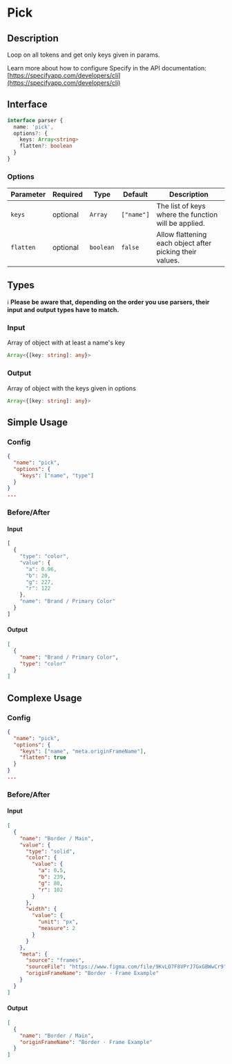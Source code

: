 # Pick

## Description

Loop on all tokens and get only keys given in params.

Learn more about how to configure Specify in the API documentation: [https://specifyapp.com/developers/cli](https://specifyapp.com/developers/cli)

## Interface 
```ts
interface parser {
  name: 'pick',
  options?: {
    keys: Array<string>
    flatten?: boolean
  }
}
```
### Options

| Parameter              | Required   | Type      | Default    | Description                                             |
| ---------------------- | ---------- | --------- | ---------- | ------------------------------------------------------- |
| `keys`                 | optional   | `Array`   | `["name"]` | The list of keys where the function will be applied.    |
| `flatten`              | optional   | `boolean` | `false`    | Allow flattening each object after picking their values.|

## Types

ℹ️ **Please be aware that, depending on the order you use parsers, their input and output types have to match.**

### Input

Array of object with at least a name's key

```ts
Array<{[key: string]: any}>
```

### Output

Array of object with the keys given in options

```ts
Array<{[key: string]: any}>
```
## Simple Usage
### Config

```json
{
  "name": "pick",
  "options": {
    "keys": ["name", "type"]
  }
}
...
```
### Before/After

#### Input

```js
[
  {
    "type": "color",
    "value": {
      "a": 0.96,
      "b": 20,
      "g": 227,
      "r": 122
    },
    "name": "Brand / Primary Color"
  }
]
```
#### Output

```json
[
  {
    "name": "Brand / Primary Color",
    "type": "color"
  }
]
```

## Complexe Usage
### Config

```json
{
  "name": "pick",
  "options": {
    "keys": ["name", "meta.originFrameName"],
    "flatten": true
  }
}
...
```
### Before/After

#### Input

```json
[
  {
    "name": "Border / Main",
    "value": {
      "type": "solid",
      "color": {
        "value": {
          "a": 0.5,
          "b": 239,
          "g": 80,
          "r": 102
        }
      },
      "width": {
        "value": {
          "unit": "px",
          "measure": 2
        }
      }
    },
    "meta": {
      "source": "frames",
      "sourceFile": "https://www.figma.com/file/9KvLO7F8VPrJ7GxGBWwCr9",
      "originFrameName": "Border · Frame Example"
    }
  }
]
```
#### Output

```json
[
  {
    "name": "Border / Main",
    "originFrameName": "Border · Frame Example"
  }
]
```
